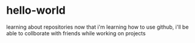# hello-world
learning about repositories
now that i'm learning how to use github, i'll be able to collborate with friends while working on projects
